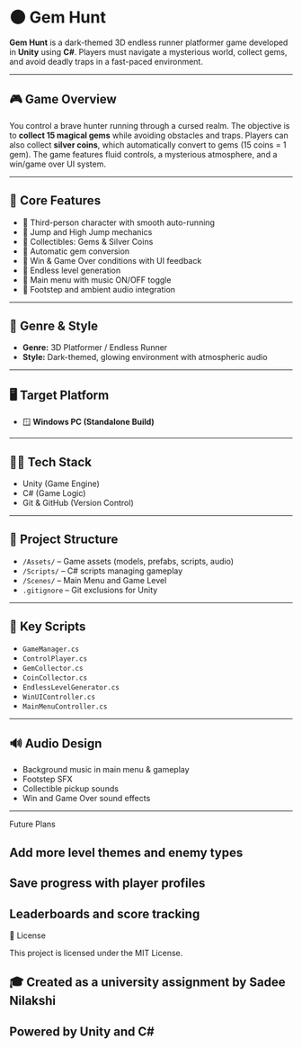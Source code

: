 # 🌑 Gem Hunt

**Gem Hunt** is a dark-themed 3D endless runner platformer game developed in **Unity** using **C#**. Players must navigate a mysterious world, collect gems, and avoid deadly traps in a fast-paced environment.

---

## 🎮 Game Overview

You control a brave hunter running through a cursed realm. The objective is to **collect 15 magical gems** while avoiding obstacles and traps. Players can also collect **silver coins**, which automatically convert to gems (15 coins = 1 gem). The game features fluid controls, a mysterious atmosphere, and a win/game over UI system.

---

## 🧠 Core Features

- 🔸 Third-person character with smooth auto-running
- 🔸 Jump and High Jump mechanics
- 🔸 Collectibles: Gems & Silver Coins
- 🔸 Automatic gem conversion
- 🔸 Win & Game Over conditions with UI feedback
- 🔸 Endless level generation
- 🔸 Main menu with music ON/OFF toggle
- 🔸 Footstep and ambient audio integration

---

## 🎨 Genre & Style

- **Genre:** 3D Platformer / Endless Runner  
- **Style:** Dark-themed, glowing environment with atmospheric audio

---

## 🖥️ Target Platform

- 🪟 **Windows PC (Standalone Build)**

---

## 🧑‍💻 Tech Stack

- Unity (Game Engine)
- C# (Game Logic)
- Git & GitHub (Version Control)

---

## 📂 Project Structure

- `/Assets/` – Game assets (models, prefabs, scripts, audio)
- `/Scripts/` – C# scripts managing gameplay
- `/Scenes/` – Main Menu and Game Level
- `.gitignore` – Git exclusions for Unity

---

## 🧩 Key Scripts

- `GameManager.cs`
- `ControlPlayer.cs`
- `GemCollector.cs`
- `CoinCollector.cs`
- `EndlessLevelGenerator.cs`
- `WinUIController.cs`
- `MainMenuController.cs`

---

## 🔊 Audio Design

- Background music in main menu & gameplay
- Footstep SFX
- Collectible pickup sounds
- Win and Game Over sound effects

---
Future Plans

  ## Add more level themes and enemy types

  ## Save progress with player profiles

  ## Leaderboards and score tracking

📝 License

This project is licensed under the MIT License.

   ## 🎓 Created as a university assignment by Sadee Nilakshi
   ## Powered by Unity and C#
